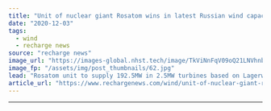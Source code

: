 ```yaml
---
title: "Unit of nuclear giant Rosatom wins in latest Russian wind capacity auction"
date: "2020-12-03"
tags: 
  - wind
  - recharge news
source: "recharge news"
image_url: "https://images-global.nhst.tech/image/TkViNnFqV09oQ21LNVhnbjFrWUZ2czNGd0UwUHVUYUJHYlhlOWRlMlJQTT0=/nhst/binary/b4b3180ce9b42001e4682db62f99e47a"
image_fp: "/assets/img/post_thumbnails/62.jpg"
lead: "Rosatom unit to supply 192.5MW in 2.5MW turbines based on Lagerwey technology to wind farms to be commissioned in 2023 and 2024"
article_url: "https://www.rechargenews.com/wind/unit-of-nuclear-giant-rosatom-wins-in-latest-russian-wind-capacity-auction/2-1-924008"
---
```


---
